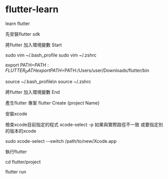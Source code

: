 # flutter-learn
learn flutter

先安裝flutter sdk

將flutter 加入環境變數 Start

sudo vim ~/.bash_profile
sudo vim ~/.zshrc

export PATH=$PATH:{FLUTTER_PATH}
export PATH=$PATH:/Users/user/Downloads/flutter/bin

source ~/.bash_profile\n
source ~/.zshrc

將flutter 加入環境變數 End

產生flutter 專案 flutter Create {project Name}


安裝xcode

檢查xcode目前指定的程式 xcode-select -p 
如果與實際路徑不一致 或要指定別的版本的xcode

sudo xcode-select --switch /path/to/new/Xcode.app


執行flutter

cd flutter/project

flutter run 
